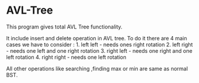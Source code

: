 # AVL-Tree
This program gives total AVL Tree functionality.

It include insert and delete operation in AVL tree.
To do it there are 4 main cases we have to consider :
          1. left left   - needs ones right rotation
	        2. left right  - needs one left and one right rotation
	        3. right left  - needs one right and one left rotation
	        4. right right - needs one left rotation
          
All other operations like searching ,finding max or min are same as normal BST.
